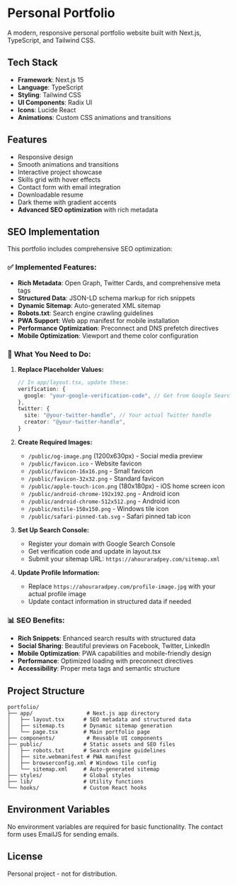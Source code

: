 # Personal Portfolio

A modern, responsive personal portfolio website built with Next.js, TypeScript, and Tailwind CSS.

## Tech Stack

- **Framework**: Next.js 15
- **Language**: TypeScript
- **Styling**: Tailwind CSS
- **UI Components**: Radix UI
- **Icons**: Lucide React
- **Animations**: Custom CSS animations and transitions

## Features

- Responsive design
- Smooth animations and transitions
- Interactive project showcase
- Skills grid with hover effects
- Contact form with email integration
- Downloadable resume
- Dark theme with gradient accents
- **Advanced SEO optimization** with rich metadata

## SEO Implementation

This portfolio includes comprehensive SEO optimization:

### ✅ **Implemented Features:**

- **Rich Metadata**: Open Graph, Twitter Cards, and comprehensive meta tags
- **Structured Data**: JSON-LD schema markup for rich snippets
- **Dynamic Sitemap**: Auto-generated XML sitemap
- **Robots.txt**: Search engine crawling guidelines
- **PWA Support**: Web app manifest for mobile installation
- **Performance Optimization**: Preconnect and DNS prefetch directives
- **Mobile Optimization**: Viewport and theme color configuration

### 🔧 **What You Need to Do:**

1. **Replace Placeholder Values:**

   ```typescript
   // In app/layout.tsx, update these:
   verification: {
     google: "your-google-verification-code", // Get from Google Search Console
   },
   twitter: {
     site: "@your-twitter-handle", // Your actual Twitter handle
     creator: "@your-twitter-handle",
   }
   ```

2. **Create Required Images:**

   - `/public/og-image.png` (1200x630px) - Social media preview
   - `/public/favicon.ico` - Website favicon
   - `/public/favicon-16x16.png` - Small favicon
   - `/public/favicon-32x32.png` - Standard favicon
   - `/public/apple-touch-icon.png` (180x180px) - iOS home screen icon
   - `/public/android-chrome-192x192.png` - Android icon
   - `/public/android-chrome-512x512.png` - Android icon
   - `/public/mstile-150x150.png` - Windows tile icon
   - `/public/safari-pinned-tab.svg` - Safari pinned tab icon

3. **Set Up Search Console:**

   - Register your domain with Google Search Console
   - Get verification code and update in layout.tsx
   - Submit your sitemap URL: `https://ahouraradpey.com/sitemap.xml`

4. **Update Profile Information:**
   - Replace `https://ahouraradpey.com/profile-image.jpg` with your actual profile image
   - Update contact information in structured data if needed

### 📊 **SEO Benefits:**

- **Rich Snippets**: Enhanced search results with structured data
- **Social Sharing**: Beautiful previews on Facebook, Twitter, LinkedIn
- **Mobile Optimization**: PWA capabilities and mobile-friendly design
- **Performance**: Optimized loading with preconnect directives
- **Accessibility**: Proper meta tags and semantic structure

## Project Structure

```
portfolio/
├── app/                 # Next.js app directory
│   ├── layout.tsx      # SEO metadata and structured data
│   ├── sitemap.ts      # Dynamic sitemap generation
│   └── page.tsx        # Main portfolio page
├── components/          # Reusable UI components
├── public/             # Static assets and SEO files
│   ├── robots.txt      # Search engine guidelines
│   ├── site.webmanifest # PWA manifest
│   ├── browserconfig.xml # Windows tile config
│   └── sitemap.xml     # Auto-generated sitemap
├── styles/             # Global styles
├── lib/                # Utility functions
└── hooks/              # Custom React hooks
```

## Environment Variables

No environment variables are required for basic functionality. The contact form uses EmailJS for sending emails.

## License

Personal project - not for distribution.
